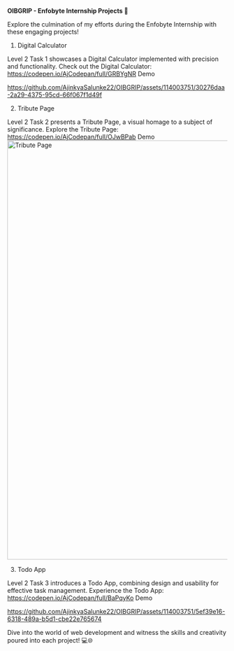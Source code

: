 **OIBGRIP - Enfobyte Internship Projects 🚀**

Explore the culmination of my efforts during the Enfobyte Internship with these engaging projects!

1. Digital Calculator

Level 2 Task 1 showcases a Digital Calculator implemented with precision and functionality.
Check out the Digital Calculator: https://codepen.io/AjCodepan/full/GRBYgNR 
Demo 

https://github.com/AjinkyaSalunke22/OIBGRIP/assets/114003751/30276daa-2a29-4375-95cd-66f067f1d49f



2. Tribute Page 

Level 2 Task 2 presents a Tribute Page, a visual homage to a subject of significance.
Explore the Tribute Page: https://codepen.io/AjCodepan/full/OJwBPab
Demo
<img width="958" alt="Tribute Page" src="https://github.com/AjinkyaSalunke22/OIBGRIP/assets/114003751/f0524ca8-75bd-48f4-b407-58c2099670d4">


3. Todo App

Level 2 Task 3 introduces a Todo App, combining design and usability for effective task management.
Experience the Todo App: https://codepen.io/AjCodepan/full/BaPqyKo
Demo


https://github.com/AjinkyaSalunke22/OIBGRIP/assets/114003751/5ef39e16-6318-489a-b5d1-cbe22e765674



Dive into the world of web development and witness the skills and creativity poured into each project! 💻🌐
